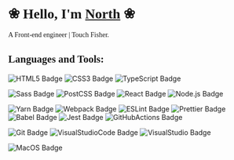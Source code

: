 # &#10048; <span style="font-family:Trebuchet MS;">Hello, I'm [North][Homepage-Link]</span> &#10048;

<p style="font-family:Georgia;">A Front-end engineer | Touch Fisher.</p>


## <span style="font-family:Trebuchet MS;">Languages and Tools:</span>

![HTML5 Badge][HTML5-Badge]
![CSS3 Badge][CSS3-Badge]
![TypeScript Badge][TypeScript-Badge]

![Sass Badge][Sass-Badge]
![PostCSS Badge][PostCSS-Badge]
![React Badge][React-Badge]
![Node.js Badge][Node.js-Badge]

![Yarn Badge][Yarn-Badge]
![Webpack Badge][Webpack-Badge]
![ESLint Badge][ESLint-Badge]
![Prettier Badge][Prettier-Badge]
![Babel Badge][Babel-Badge]
![Jest Badge][Jest-Badge]
![GitHubActions Badge][GitHubActions-Badge]
<!-- ![Rollup.js Badge][Rollup.js-Badge] -->

![Git Badge][Git-Badge]
![VisualStudioCode Badge][VisualStudioCode-Badge]
![VisualStudio Badge][VisualStudio-Badge]
<!-- ![InVision Badge][InVision-Badge] -->

![MacOS Badge][MacOS-Badge]


<!-- #region Links -->

[GitHub-Link]: https://github.com/Xiaobei-QuQ "GitHub Link"



<!-- #region Site Badges -->
[GitHub-Badge]: https://img.shields.io/badge/-@Xiaobei-QuQ-%23181717?style=flat-square&logo=github&logoColor=white "GitHub Badge"

[Homepage-Link]: https://550.moe "Homepage Link"

[NPM-Badge]: https://img.shields.io/badge/-@Garfield_Lee-%23CB3837?style=flat-square&logo=npm&logoColor=white "NPM Badge"

<!-- #endregion Site Badges -->

<!-- #region Tool Badges -->
[HTML5-Badge]: https://img.shields.io/badge/-HTML5-%23E34F26?style=flat-square&logo=html5&logoColor=white "HTML5 Badge"

[CSS3-Badge]: https://img.shields.io/badge/-CSS3-%231572B6?style=flat-square&logo=css3&logoColor=white "CSS3 Badge"

[TypeScript-Badge]: https://img.shields.io/badge/-TypeScript-%23007ACC?style=flat-square&logo=typescript&logoColor=white "TypeScript Badge"


[Git-Badge]: https://img.shields.io/badge/-Git-%23F05032?style=flat-square&logo=git&logoColor=white "Git Badge"

[Sass-Badge]: https://img.shields.io/badge/-Sass-%23CC6699?style=flat-square&logo=sass&logoColor=white "Sass Badge"

[Jest-Badge]: https://img.shields.io/badge/-Jest-%23C21325?style=flat-square&logo=jest&logoColor=white "Jest Badge"

[Yarn-Badge]: https://img.shields.io/badge/-Yarn-%232C8EBB?style=flat-square&logo=yarn&logoColor=white "Yarn Badge"

[Babel-Badge]: https://img.shields.io/badge/-Babel-%23F9DC3E?style=flat-square&logo=babel&logoColor=white "Babel Badge"

[React-Badge]: https://img.shields.io/badge/-React-%2361DAFB?style=flat-square&logo=react&logoColor=white "React Badge"

[Gatsby-Badge]: https://img.shields.io/badge/-Gatsby-%23663399?style=flat-square&logo=gatsby&logoColor=white "Gatsby Badge"

[ESLint-Badge]: https://img.shields.io/badge/-ESLint-%234B32C3?style=flat-square&logo=eslint&logoColor=white "ESLint Badge"

[PostCSS-Badge]: https://img.shields.io/badge/-PostCSS-%23DD3A0A?style=flat-square&logo=postcss&logoColor=white "PostCSS Badge"

[Node.js-Badge]: https://img.shields.io/badge/-Node.js-%23339933?style=flat-square&logo=node.js&logoColor=white "Node.js Badge"

[Webpack-Badge]: https://img.shields.io/badge/-Webpack-%238DD6F9?style=flat-square&logo=webpack&logoColor=white "Webpack Badge"

[DotNet-Badge]: https://img.shields.io/badge/-.Net-%235C2D91?style=flat-square&logo=.net&logoColor=white ".Net Badge"

[Prettier-Badge]: https://img.shields.io/badge/-Prettier-%23F7B93E?style=flat-square&logo=prettier&logoColor=white "Prettier Badge"

[Storybook-Badge]: https://img.shields.io/badge/-Storybook-%23FF4785?style=flat-square&logo=storybook&logoColor=white "Storybook Badge"

[Rollup.js-Badge]: https://img.shields.io/badge/-Rollup.js-%23EC4A3F?style=flat-square&logo=rollup.js&logoColor=white "Rollup.js Badge"

[Bootstrap-Badge]: https://img.shields.io/badge/-Bootstrap-%23563D7C?style=flat-square&logo=bootstrap&logoColor=white "Bootstrap Badge"

[PowerShell-Badge]: https://img.shields.io/badge/-PowerShell-%235391FE?style=flat-square&logo=powershell&logoColor=white "PowerShell Badge"

[VisualStudio-Badge]: https://img.shields.io/badge/-Visual_Studio-%235C2D91?style=flat-square&logo=visual-studio&logoColor=white "Visual Studio Badge"

[GitHubActions-Badge]: https://img.shields.io/badge/-GitHub_Actions-%232088FF?style=flat-square&logo=github-actions&logoColor=white "GitHub Actions Badge"

[VisualStudioCode-Badge]: https://img.shields.io/badge/-Visual_Studio_Code-%23007ACC?style=flat-square&logo=visual-studio-code&logoColor=white "Visual Studio Code Badge"

[MacOS-Badge]: https://img.shields.io/badge/-macOS-%23999999?style=flat-square&logo=apple&logoColor=white "macOS Badge"
<!-- #endregion Tool Badges -->

